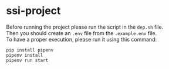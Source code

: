 # ssi-project
Before running the project please run the script in the ```dep.sh``` file.<br>
Then you should create an ```.env``` file from the ```.example.env``` file.<br>
To have a proper execution, please run it using this command:
```shell
pip install pipenv
pipenv install
pipenv run start
```